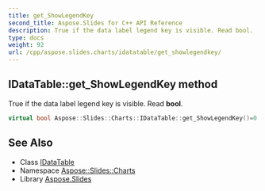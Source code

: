 ```yaml
---
title: get_ShowLegendKey
second_title: Aspose.Slides for C++ API Reference
description: True if the data label legend key is visible. Read bool.
type: docs
weight: 92
url: /cpp/aspose.slides.charts/idatatable/get_showlegendkey/
---
```

## IDataTable::get_ShowLegendKey method


True if the data label legend key is visible. Read **bool**.

```cpp
virtual bool Aspose::Slides::Charts::IDataTable::get_ShowLegendKey()=0
```

## See Also

* Class [IDataTable](../)
* Namespace [Aspose::Slides::Charts](../../)
* Library [Aspose.Slides](../../../)

